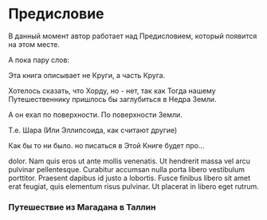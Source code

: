 # Предисловие

В данный момент автор работает над Предисловием, который появится на этом месте.

А пока пару слов:

Эта книга описывает не Круги, а часть Круга.

Хотелось сказать, что Хорду, но - нет, так как Тогда нашему Путешественнику пришлось бы заглубиться в Недра Земли.

А он ехал по поверхности. По поверхности Земли.

Т.е. Шара \(Или Эллипсоида, как считают другие\)

Как бы то ни было. но писаться в Этой Книге будет про...

dolor. Nam quis eros ut ante mollis venenatis. Ut hendrerit massa vel arcu pulvinar pellentesque. Curabitur accumsan nulla porta libero vestibulum porttitor. Praesent dapibus id justo a lobortis. Fusce finibus libero sit amet erat feugiat, quis elementum risus pulvinar. Ut placerat in libero eget rutrum.

### **Путешествие из Магадана в Таллин**



